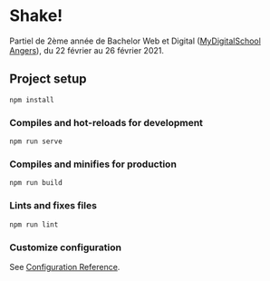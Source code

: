 # Shake!
Partiel de 2ème année de Bachelor Web et Digital ([MyDigitalSchool Angers](https://www.mydigitalschool.com/)), du 22 février au 26 février 2021.

## Project setup
```
npm install
```

### Compiles and hot-reloads for development
```
npm run serve
```

### Compiles and minifies for production
```
npm run build
```

### Lints and fixes files
```
npm run lint
```

### Customize configuration
See [Configuration Reference](https://cli.vuejs.org/config/).

